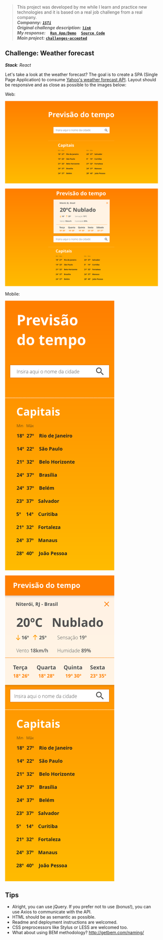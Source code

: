 > This project was developed by me while I learn and practice new technologies and it is based on a real job challenge from a real company.<br/>
> ***Companny:** [**`1STi`**](http://www.1sti.com.br/)*<br/>
> ***Original challenge description:** [**`link`**](https://github.com/1STi/desafio-frontend/)*<br/>
> ***My response:***
&nbsp;&nbsp;
[**`Run App/Demo`**](https://blog.andersonmamede.com.br/challenge-weather-forecast/app/build/)
&nbsp;&nbsp;
[**`Source Code`**](https://github.com/AndersonMamede/challenge-weather-forecast/tree/master/app)<br/>
> ***Main project:*** [**`challenges-accepted`**](https://github.com/AndersonMamede/challenges-accepted)

## Challenge: Weather forecast

***Stack**: React*<br/>

Let's take a look at the weather forecast? The goal is to create a SPA (Single Page Application) to consume [Yahoo's weather forecast API](https://developer.yahoo.com/weather/). Layout should be responsive and as close as possible to the images below:

Web:

![Layout web 01](layout-web-01.png)

![Layout web 02](layout-web-02.png)

Mobile:

![Layout mobile 01](layout-mobile-01.png)

![Layout mobile 02](layout-mobile-02.png)

## Tips

* Alright, you can use jQuery. If you prefer not to use (bonus!), you can use Axios to communicate with the API.
* HTML should be as semantic as possible.
* Readme and deployment instructions are welcomed.
* CSS preprocessors like Stylus or LESS are welcomed too.
* What about using BEM methodology? http://getbem.com/naming/
